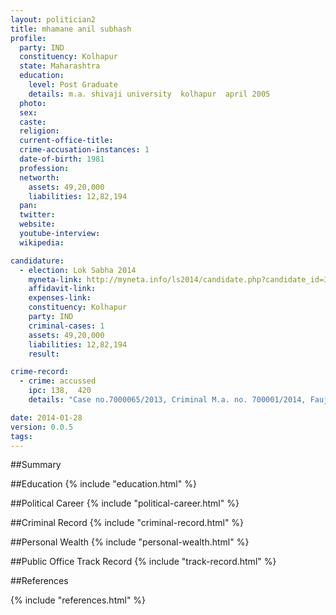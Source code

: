 ```yaml
---
layout: politician2
title: mhamane anil subhash
profile: 
  party: IND
  constituency: Kolhapur
  state: Maharashtra
  education: 
    level: Post Graduate
    details: m.a. shivaji university  kolhapur  april 2005
  photo: 
  sex: 
  caste: 
  religion: 
  current-office-title: 
  crime-accusation-instances: 1
  date-of-birth: 1981
  profession: 
  networth: 
    assets: 49,20,000
    liabilities: 12,82,194
  pan: 
  twitter: 
  website: 
  youtube-interview: 
  wikipedia: 

candidature: 
  - election: Lok Sabha 2014
    myneta-link: http://myneta.info/ls2014/candidate.php?candidate_id=3538
    affidavit-link: 
    expenses-link: 
    constituency: Kolhapur 
    party: IND
    criminal-cases: 1
    assets: 49,20,000
    liabilities: 12,82,194
    result:  

crime-record: 
  - crime: accussed
    ipc: 138,  420
    details: "Case no.7000065/2013, Criminal M.a. no. 700001/2014, Faujdari Court, Patan, Dist. Satara, Civil Court Junior Division Patan, Teh Patan, Dist. Satara," 

date: 2014-01-28
version: 0.0.5
tags: 
---
```

##Summary


##Education
{% include "education.html" %}


##Political Career
{% include "political-career.html" %}


##Criminal Record
{% include "criminal-record.html" %}


##Personal Wealth
{% include "personal-wealth.html" %}


##Public Office Track Record
{% include "track-record.html" %}


##References


{% include "references.html" %}